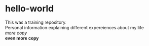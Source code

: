 # hello-world
This was a training repository.
<br>
Personal information explaining different expereiences about my life
<br>
_more copy_
<br>
<b>even more copy<b>

